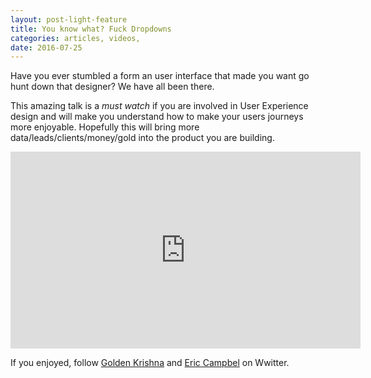 ```yaml
---
layout: post-light-feature
title: You know what? Fuck Dropdowns
categories: articles, videos,
date: 2016-07-25
---
```


Have you ever stumbled a form an user interface that made you want go hunt down that designer? We have all been there. 

This amazing talk is a *must watch* if you are involved in User Experience design and will make you understand how to make your users journeys more enjoyable. Hopefully this will bring more data/leads/clients/money/gold into the product you are building.

<iframe width="560" height="315" src="https://www.youtube.com/embed/hcYAHix-riY" frameborder="0" allowfullscreen></iframe>

If you enjoyed, follow [Golden Krishna](https://twitter.com/goldenkrishna) and [Eric Campbel](ericlcampbell) on Wwitter.